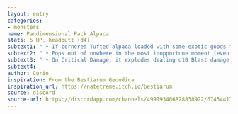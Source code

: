 ```yaml
---
layout: entry
categories:
- monsters 
name: Pandimensional Pack Alpaca
stats: 5 HP, headbutt (d4)
subtext1: " • If cornered Tufted alpaca loaded with some exotic goods from the Living Stars, as well as a beeping gadget."
subtext2: " • Pops out of nowhere in the most inopportune moment (even during another encounter), runs around, screams, panics and pops out of existence in about a minute."
subtext3: " • On Critical Damage, it explodes dealing d10 Blast damage and destroying whatever it carries."
subtext4: 
author: Curio
inspiration: From the Bestiarum Geondica
inspiration_url: https://natetreme.itch.io/bestiarum
source: discord
source-url: https://discordapp.com/channels/499193406828838922/674544134798966806/705384310034792469
---
```

